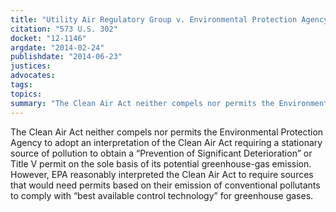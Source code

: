 ```yaml
---
title: "Utility Air Regulatory Group v. Environmental Protection Agency"
citation: "573 U.S. 302"
docket: "12-1146"
argdate: "2014-02-24"
publishdate: "2014-06-23"
justices:
advocates:
tags:
topics:
summary: "The Clean Air Act neither compels nor permits the Environmental Protection Agency to adopt an interpretation of the Clean Air Act requiring a stationary source of pollution to obtain a “Prevention of Significant Deterioration” or Title V permit on the sole basis of its potential greenhouse-gas emission. However, EPA reasonably interpreted the Clean Air Act to require sources that would need permits based on their emission of conventional pollutants to comply with “best available control technology” for greenhouse gases."
---
```

The Clean Air Act neither compels nor permits the Environmental Protection Agency to adopt an interpretation of the Clean Air Act requiring a stationary source of pollution to obtain a “Prevention of Significant Deterioration” or Title V permit on the sole basis of its potential greenhouse-gas emission. However, EPA reasonably interpreted the Clean Air Act to require sources that would need permits based on their emission of conventional pollutants to comply with “best available control technology” for greenhouse gases.

